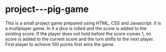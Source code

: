 # project---pig-game
This is a small project game prepared using HTML, CSS and Javascript. It is a multiplayer game. In it a dice is rolled and the score is added to the existing score. If the player does not hold before the score comes 1, no score is added to the current score and the turn shifts to the next player. First player to achieve 100 points first wins the game.
